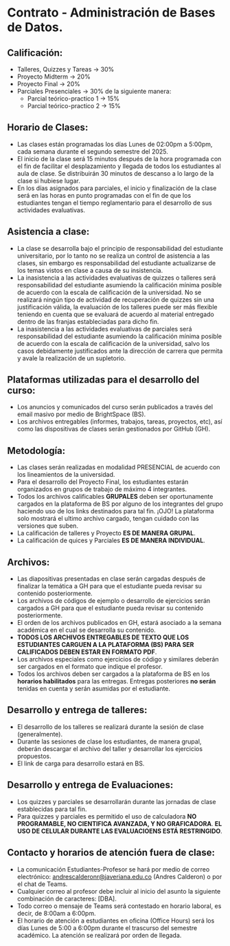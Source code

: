 # Contrato - Administración de Bases de Datos.

## Calificación:
* Talleres, Quizzes y Tareas -> 30%
* Proyecto Midterm -> 20%
* Proyecto Final -> 20%
* Parciales Presenciales -> 30% de la siguiente manera:
    * Parcial teórico-practico 1 -> 15% 
    * Parcial teórico-practico 2 -> 15% 


## Horario de Clases:
* Las clases están programadas los días Lunes de 02:00pm a 5:00pm, cada semana durante el segundo semestre del 2025.
* El inicio de la clase será 15 minutos después de la hora programada con el fin de facilitar el desplazamiento y llegada de todos los estudiantes al aula de clase.  Se distribuirán 30 minutos de descanso a lo largo de la clase si hubiese lugar.
* En los días asignados para parciales, el inicio y finalización de la clase será en las horas en punto programadas con el fin de que los estudiantes tengan el tiempo reglamentario para el desarrollo de sus actividades evaluativas.

## Asistencia a clase:
* La clase se desarrolla bajo el principio de responsabilidad del estudiante universitario, por lo tanto no se realiza un control de asistencia a las clases, sin embargo es responsabilidad del estudiante actualizarse de los temas vistos en clase a causa de su insistencia.
* La inasistencia a las actividades evaluativas de quizzes o talleres será responsabilidad del estudiante asumiendo la calificación mínima posible de acuerdo con la escala de calificación de la universidad. No se realizará ningún tipo de actividad de recuperación de quizzes sin una justificación válida, la evaluación de los talleres puede ser más flexible teniendo en cuenta que se evaluará de acuerdo al material entregado dentro de las franjas estableciadas para dicho fin.
* La inasistencia a las actividades evaluativas de parciales será responsabilidad del estudiante asumiendo la calificación mínima posible de acuerdo con la escala de calificación de la universidad, salvo los casos debidamente justificados ante la dirección de carrera que permita y avale la realización de un supletorio.

## Plataformas utilizadas para el desarrollo del curso:
* Los anuncios y comunicados del curso serán publicados a través del email masivo por medio de BrightSpace (BS).
* Los archivos entregables (informes, trabajos, tareas, proyectos, etc), así como las dispositivas de clases serán gestionados por GitHub (GH).

## Metodología:
* Las clases serán realizadas en modalidad PRESENCIAL de acuerdo con los lineamientos de la universidad.
* Para el desarrollo del Proyecto Final, los estudiantes estarán organizados en grupos de trabajo de máximo 4 integrantes.
* Todos los archivos calificables **GRUPALES** deben ser oportunamente cargados en la plataforma de BS por alguno de los integrantes del grupo haciendo uso de los links destinados para tal fin. ¡OJO! La plataforma solo mostrará el ultimo archivo cargado, tengan cuidado con las versiones que suben.
* La calificación de talleres y Proyecto **ES DE MANERA GRUPAL**.
* La calificación de quices y Parciales  **ES DE MANERA INDIVIDUAL**.

## Archivos:
* Las diapositivas presentadas en clase serán cargadas después de finalizar la temática a GH para que el estudiante pueda revisar su contenido posteriormente.
* Los archivos de códigos de ejemplo o desarrollo de ejercicios serán cargados a GH para que el estudiante pueda revisar su contenido posteriormente.
* El orden de los archivos publicados en GH, estará asociado a la semana académica en el cual se desarrolla su contenido.
* **TODOS LOS ARCHIVOS ENTREGABLES DE TEXTO QUE LOS ESTUDIANTES CARGUEN A LA PLATAFORMA (BS) PARA SER CALIFICADOS DEBEN ESTAR EN FORMATO PDF**.
* Los archivos especiales como ejercicios de código y similares deberán ser cargados en el formato que indique el profesor.
* Todos los archivos deben ser cargados a la plataforma de BS en los **horarios habilitados** para las entregas.  Entregas posteriores **no serán** tenidas en cuenta y serán asumidas por el estudiante.

## Desarrollo y entrega de talleres:
* El desarrollo de los talleres se realizará durante la sesión de clase (generalmente).
* Durante las sesiones de clase los estudiantes, de manera grupal, deberán descargar el archivo del taller y desarrollar los ejercicios propuestos.
* El link de carga para desarrollo estará en BS.

## Desarrollo y entrega de Evaluaciones:
* Los quizzes y parciales se desarrollarán durante las jornadas de clase establecidas para tal fin.
* Para quizzes y parciales es permitido el uso de calculadora **NO PROGRAMABLE, NO CIENTIFICA AVANZADA, Y NO GRAFICADORA**.  **EL USO DE CELULAR DURANTE LAS EVALUACIOENS ESTÁ RESTRINGIDO**.

## Contacto y horarios de atención fuera de clase:
* La comunicación Estudiantes-Profesor se hará por medio de correo electrónico: andrescalderonr@javeriana.edu.co (Andres Calderon) o por el chat de Teams.
* Cualquier correo al profesor debe incluir al inicio del asunto la siguiente combinación de caracteres: [DBA]. 
* Todo correo o mensaje de Teams será contestado en horario laboral, es decir, de 8:00am a 6:00pm.
* El horario de atención a estudiantes en oficina (Office Hours) será los días Lunes de 5:00 a 6:00pm durante el trascurso del semestre académico. La atención se
realizará por orden de llegada.
